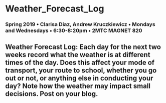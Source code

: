 # Weather_Forecast_Log

### Spring 2019 • Clarisa Diaz, Andrew Kruczkiewicz • Mondays and Wednesdays • 6:30-8:20pm • 2MTC MAGNET 820

## Weather Forecast Log: Each day for the next two weeks record what the weather is at different times of the day. Does this affect your mode of transport, your route to school, whether you go out or not, or anything else in conducting your day?  Note how the weather may impact small decisions. Post on your blog.